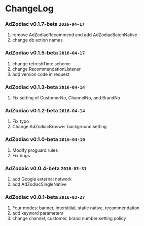 # ChangeLog

### AdZodiac v0.1.7-beta `2016-04-17`

1. remove AdZodiacRecommend and add AdZodiacBatchNative
2. change db action names

### AdZodiac v0.1.5-beta `2016-04-17`

1. change refreshTime scheme
2. change RecommendationListener
3. add version code in request

### AdZodiac v0.1.3-beta `2016-04-14`

1. Fix setting of CustomerNo, ChannelNo, and BrandNo

### AdZodiac v0.1.2-beta `2016-04-14`

1. Fix typo
2. Change AdZodiacBroswer background setting

### AdZodiac v0.1.0-beta `2016-04-10`

1. Modify proguard rules
2. Fix bugs

### AdZodaic v0.0.4-beta `2016-03-31`

1. add Google external network
2. add AdZodiacSingleNative

### AdZodiac v0.0.1-beta `2016-03-27`

1. Four modes: banner, interstitial, static native, recommendation
2. add keyword parameters
3. change channel, customer, brand number setting policy

